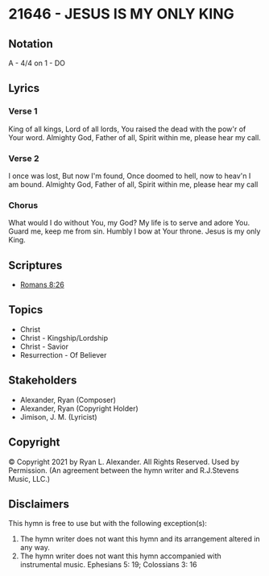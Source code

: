 # 21646 -  JESUS IS MY ONLY KING

## Notation

A - 4/4 on 1 - DO

## Lyrics

### Verse 1

King of all kings, Lord of all lords, You raised the dead with the pow'r of Your word. Almighty God, Father of all, Spirit within me, please hear my call.






### Verse 2


I once was lost, But now I'm found, Once doomed to hell, now to heav'n I am bound. Almighty God, Father of all, Spirit within me, please hear my call



### Chorus

What would I do without You, my God? My life is to serve and adore You. Guard me, keep me from sin. Humbly I bow at Your throne. Jesus is my only King.


## Scriptures

- [Romans 8:26](https://www.biblegateway.com/passage/?search=Romans%208%3A26)

## Topics

- Christ
- Christ - Kingship/Lordship
- Christ - Savior
- Resurrection - Of Believer

## Stakeholders

- Alexander, Ryan (Composer)
- Alexander, Ryan (Copyright Holder)
- Jimison, J. M.  (Lyricist)

## Copyright

© Copyright 2021 by Ryan L. Alexander. All Rights Reserved. Used by Permission.
(An agreement between the hymn writer and R.J.Stevens Music, LLC.)

## Disclaimers

This hymn is free to use but with the following exception(s):
1. The hymn writer does not want this hymn and its arrangement altered in any way.
2. The hymn writer does not want this hymn accompanied with instrumental music.
Ephesians 5: 19; Colossians 3: 16

